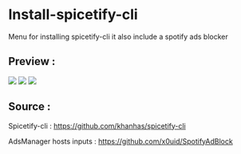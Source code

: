 # Install-spicetify-cli
Menu for installing spicetify-cli it also include a spotify ads blocker

## Preview :

![](https://i.ibb.co/TRkzChT/1.png)
![](https://i.ibb.co/gRC75jP/2.png)
![](https://i.ibb.co/w057fS8/3.png)

## Source : 

Spicetify-cli : 
https://github.com/khanhas/spicetify-cli

AdsManager hosts inputs :
https://github.com/x0uid/SpotifyAdBlock

